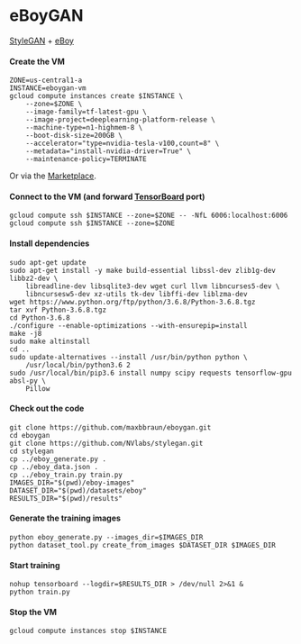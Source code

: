 # eBoyGAN

[StyleGAN](https://github.com/NVlabs/stylegan) + [eBoy](http://hello.eboy.com)

#### Create the VM

```
ZONE=us-central1-a
INSTANCE=eboygan-vm
gcloud compute instances create $INSTANCE \
    --zone=$ZONE \
    --image-family=tf-latest-gpu \
    --image-project=deeplearning-platform-release \
    --machine-type=n1-highmem-8 \
    --boot-disk-size=200GB \
    --accelerator="type=nvidia-tesla-v100,count=8" \
    --metadata="install-nvidia-driver=True" \
    --maintenance-policy=TERMINATE
```

Or via the [Marketplace](https://console.cloud.google.com/marketplace/details/click-to-deploy-images/deeplearning).

#### Connect to the VM (and forward [TensorBoard](http://localhost:6006) port)

```
gcloud compute ssh $INSTANCE --zone=$ZONE -- -NfL 6006:localhost:6006
gcloud compute ssh $INSTANCE --zone=$ZONE
```

#### Install dependencies

```
sudo apt-get update
sudo apt-get install -y make build-essential libssl-dev zlib1g-dev libbz2-dev \
    libreadline-dev libsqlite3-dev wget curl llvm libncurses5-dev \
    libncursesw5-dev xz-utils tk-dev libffi-dev liblzma-dev
wget https://www.python.org/ftp/python/3.6.8/Python-3.6.8.tgz
tar xvf Python-3.6.8.tgz
cd Python-3.6.8
./configure --enable-optimizations --with-ensurepip=install
make -j8
sudo make altinstall
cd ..
sudo update-alternatives --install /usr/bin/python python \
    /usr/local/bin/python3.6 2
sudo /usr/local/bin/pip3.6 install numpy scipy requests tensorflow-gpu absl-py \
    Pillow
```

#### Check out the code

```
git clone https://github.com/maxbbraun/eboygan.git
cd eboygan
git clone https://github.com/NVlabs/stylegan.git
cd stylegan
cp ../eboy_generate.py .
cp ../eboy_data.json .
cp ../eboy_train.py train.py
IMAGES_DIR="$(pwd)/eboy-images"
DATASET_DIR="$(pwd)/datasets/eboy"
RESULTS_DIR="$(pwd)/results"
```

#### Generate the training images

```
python eboy_generate.py --images_dir=$IMAGES_DIR
python dataset_tool.py create_from_images $DATASET_DIR $IMAGES_DIR
```

#### Start training

```
nohup tensorboard --logdir=$RESULTS_DIR > /dev/null 2>&1 &
python train.py
```

#### Stop the VM

```
gcloud compute instances stop $INSTANCE
```

